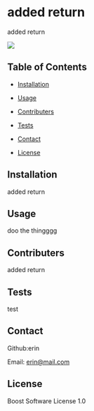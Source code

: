# added return

  added return


  <img src="https://img.shields.io/badge/License-Boost_Software_License_1.0-blue.svg">



## Table of Contents

* [Installation](#Installation)

* [Usage](#Usage)

* [Contributers](#Contributers)

* [Tests](#Tests)

* [Contact](#Contact)

* [License](#License)



## Installation

  added return


## Usage

  doo the thingggg


## Contributers

  added return


## Tests

  test


## Contact

  Github:erin

  Email: erin@mail.com

  
## License

  Boost Software License 1.0
